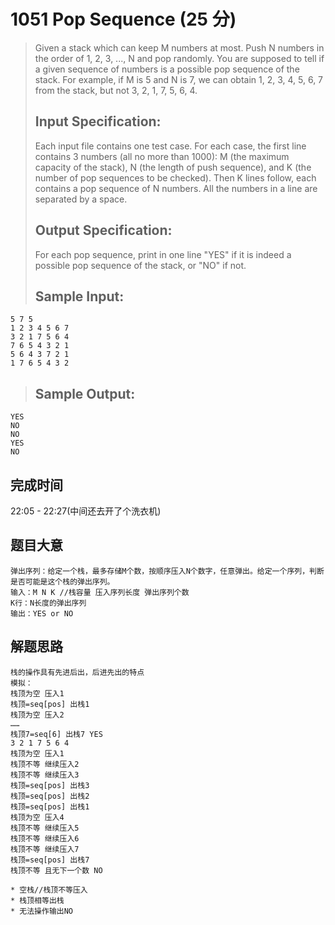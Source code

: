 # 1051 Pop Sequence (25 分)
> Given a stack which can keep M numbers at most. Push N numbers in the order of 1, 2, 3, ..., N and pop randomly. You are supposed to tell if a given sequence of numbers is a possible pop sequence of the stack. For example, if M is 5 and N is 7, we can obtain 1, 2, 3, 4, 5, 6, 7 from the stack, but not 3, 2, 1, 7, 5, 6, 4.  
> ## Input Specification:  
> Each input file contains one test case. For each case, the first line contains 3 numbers (all no more than 1000): M (the maximum capacity of the stack), N (the length of push sequence), and K (the number of pop sequences to be checked). Then K lines follow, each contains a pop sequence of N numbers. All the numbers in a line are separated by a space.  
> ## Output Specification:  
> For each pop sequence, print in one line "YES" if it is indeed a possible pop sequence of the stack, or "NO" if not.  
> ## Sample Input:
```
5 7 5
1 2 3 4 5 6 7
3 2 1 7 5 6 4
7 6 5 4 3 2 1
5 6 4 3 7 2 1
1 7 6 5 4 3 2
```
> ## Sample Output:
```
YES
NO
NO
YES
NO
```
## 完成时间
22:05 - 22:27(中间还去开了个洗衣机)
## 题目大意
```
弹出序列：给定一个栈，最多存储M个数，按顺序压入N个数字，任意弹出。给定一个序列，判断是否可能是这个栈的弹出序列。
输入：M N K //栈容量 压入序列长度 弹出序列个数
K行：N长度的弹出序列
输出：YES or NO
```
## 解题思路
```
栈的操作具有先进后出，后进先出的特点
模拟：
栈顶为空 压入1
栈顶=seq[pos] 出栈1
栈顶为空 压入2
……
栈顶7=seq[6] 出栈7 YES
3 2 1 7 5 6 4
栈顶为空 压入1
栈顶不等 继续压入2
栈顶不等 继续压入3
栈顶=seq[pos] 出栈3
栈顶=seq[pos] 出栈2
栈顶=seq[pos] 出栈1
栈顶为空 压入4
栈顶不等 继续压入5
栈顶不等 继续压入6
栈顶不等 继续压入7
栈顶=seq[pos] 出栈7
栈顶不等 且无下一个数 NO

* 空栈//栈顶不等压入
* 栈顶相等出栈
* 无法操作输出NO
```

